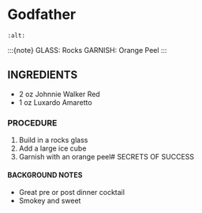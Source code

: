 # Godfather

```{image} ../images/
:alt: 
```

:::{note}
GLASS: Rocks
GARNISH: Orange Peel
:::

## INGREDIENTS
* 2 oz  Johnnie Walker Red
* 1 oz  Luxardo Amaretto

### PROCEDURE
1. Build in a rocks glass
2. Add a large ice cube
3. Garnish with an orange peel# SECRETS OF SUCCESS

#### BACKGROUND NOTES
* Great pre or post dinner cocktail
* Smokey and sweet
